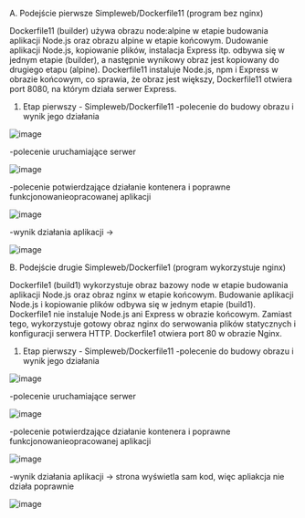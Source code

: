 A. Podejście pierwsze Simpleweb/Dockerfile11 (program bez nginx)

Dockerfile11 (builder) używa obrazu node:alpine w etapie budowania aplikacji Node.js oraz obrazu alpine w etapie końcowym.
Dudowanie aplikacji Node.js, kopiowanie plików, instalacja Express itp. odbywa się w jednym etapie (builder),
a następnie wynikowy obraz jest kopiowany do drugiego etapu (alpine).
Dockerfile11 instaluje Node.js, npm i Express w obrazie końcowym, co sprawia, że obraz jest większy, 
Dockerfile11 otwiera port 8080, na którym działa serwer Express.
1. Etap pierwszy - Simpleweb/Dockerfile11
-polecenie do budowy obrazu i wynik jego działania

![image](https://github.com/miloszpiechota/docker/assets/161620373/0ac11353-e97c-47ae-808a-bd01745f4e48)


-polecenie uruchamiające serwer

![image](https://github.com/miloszpiechota/docker/assets/161620373/dfa8350f-95a7-4df9-b8fc-4b0799a05e3b)


-polecenie potwierdzające działanie kontenera i poprawne funkcjonowanieopracowanej aplikacji

![image](https://github.com/miloszpiechota/docker/assets/161620373/6b51cf6f-f8d8-44d4-89ac-9637d1a33e50)


-wynik działania aplikacji -> 

![image](https://github.com/miloszpiechota/docker/assets/161620373/65a625eb-5dc5-4a47-b141-18c9ebb3204a)



B. Podejście drugie Simpleweb/Dockerfile1 (program wykorzystuje nginx)

Dockerfile1 (build1) wykorzystuje obraz bazowy node w etapie budowania aplikacji Node.js oraz obraz nginx w etapie końcowym.
Budowanie aplikacji Node.js i kopiowanie plików odbywa się w jednym etapie (build1).
Dockerfile1 nie instaluje Node.js ani Express w obrazie końcowym. Zamiast tego, wykorzystuje gotowy obraz nginx do serwowania
plików statycznych i konfiguracji serwera HTTP.
Dockerfile1 otwiera port 80 w obrazie Nginx.

1. Etap pierwszy - Simpleweb/Dockerfile11
-polecenie do budowy obrazu i wynik jego działania

![image](https://github.com/miloszpiechota/docker/assets/161620373/0790da42-e6ed-4917-b748-1daf277f9110)


-polecenie uruchamiające serwer

![image](https://github.com/miloszpiechota/docker/assets/161620373/24b75697-3d58-4986-ab57-739718242a1d)


-polecenie potwierdzające działanie kontenera i poprawne funkcjonowanieopracowanej aplikacji

![image](https://github.com/miloszpiechota/docker/assets/161620373/14e5558c-ca10-4cfb-9f50-797b9ad75697)


-wynik działania aplikacji -> strona wyświetla sam kod, więc apliakcja nie działa poprawnie

![image](https://github.com/miloszpiechota/docker/assets/161620373/9ee2f70d-7a4f-4688-97cc-b7adfe58ddf1)


